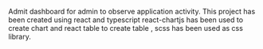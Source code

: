 Admit dashboard for admin to observe application activity. This project has been created using react and typescript react-chartjs has been used to create chart and react table to create table , scss has been used as css library.
